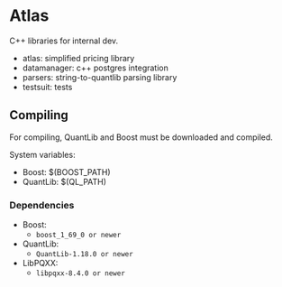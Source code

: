 # Atlas

C++ libraries for internal dev.

- atlas: simplified pricing library
- datamanager: c++ postgres integration
- parsers: string-to-quantlib parsing library
- testsuit: tests

## Compiling

For compiling, QuantLib and Boost must be downloaded and compiled.

System variables:

- Boost:  $(BOOST_PATH)
- QuantLib: $(QL_PATH)

### Dependencies

- Boost:
  - `boost_1_69_0 or newer`
- QuantLib:
  - `QuantLib-1.18.0 or newer`
- LibPQXX:
  - `libpqxx-8.4.0 or newer`
